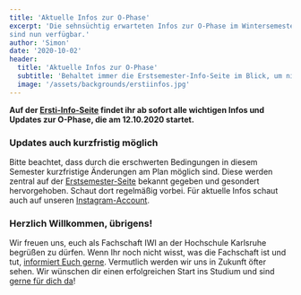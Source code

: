 ```yaml
---
title: 'Aktuelle Infos zur O-Phase'
excerpt: 'Die sehnsüchtig erwarteten Infos zur O-Phase im Wintersemester 2020/21
sind nun verfügbar.'
author: 'Simon'
date: '2020-10-02'
header:
  title: 'Aktuelle Infos zur O-Phase'
  subtitle: 'Behaltet immer die Erstsemester-Info-Seite im Blick, um nichts zu verpassen'
  image: '/assets/backgrounds/erstiinfos.jpg'
---
```

**Auf der [Ersti-Info-Seite](/erstiinfos/) findet ihr ab sofort alle wichtigen
Infos und Updates zur O-Phase, die am 12.10.2020 startet.**

### Updates auch kurzfristig möglich

Bitte beachtet, dass durch die erschwerten Bedingungen in diesem Semester
kurzfristige Änderungen am Plan möglich sind. Diese werden zentral auf der
[Erstsemester-Seite](/erstiinfos/) bekannt gegeben und gesondert hervorgehoben.
Schaut dort regelmäßig vorbei. Für aktuelle Infos schaut auch auf unseren
[Instagram-Account](https://www.instagram.com/iwi_fachschaft/).

### Herzlich Willkommen, übrigens!

Wir freuen uns, euch als Fachschaft IWI an der Hochschule Karlsruhe begrüßen zu
dürfen. Wenn Ihr noch nicht wisst, was die Fachschaft ist und tut,
[informiert Euch gerne](/werwirsind/). Vermutlich werden wir uns in Zukunft öfter
sehen. Wir wünschen dir einen erfolgreichen Start ins Studium und sind
[gerne für dich da](/kontakt/)!
